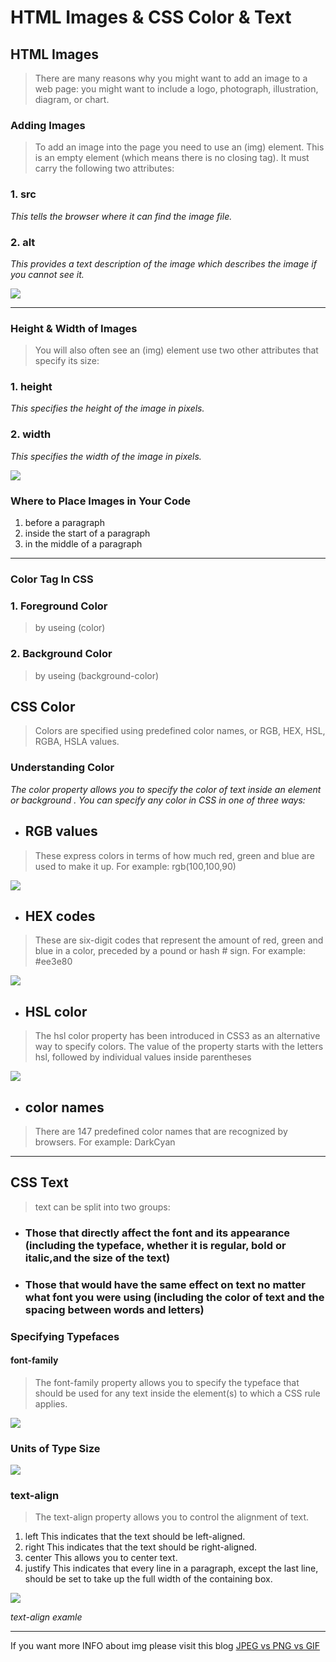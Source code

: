# HTML Images & CSS Color & Text
## HTML Images
> There are many reasons why you might
want to add an image to a web page: you
might want to include a logo, photograph,
illustration, diagram, or chart.

### Adding Images
> To add an image into the page
you need to use an (img)
element. This is an empty
element (which means there is
no closing tag). It must carry the
following two attributes:

### 1. src 
_This tells the browser where
it can find the image file._

### 2. alt
_This provides a text description
of the image which describes the
image if you cannot see it._

![](https://www.miltonmarketing.com/wp-content/uploads/2018/03/mmhtmlimgtag424243image-tag-example.jpg)

<hr>

### Height & Width of Images
> You will also often see an (img)
element use two other attributes
that specify its size:

### 1. height 
_This specifies the height of the
image in pixels._

### 2. width
_This specifies the width of the
image in pixels._

![](https://www.tutorialrepublic.com/lib/images/jquery-dimensions.png)

### Where to Place Images in Your Code
1. before a paragraph
2. inside the start of a paragraph
3. in the middle of a paragraph

<hr>


### Color Tag In CSS

### 1. Foreground Color
> by useing (color)

### 2. Background Color
> by useing (background-color)



## CSS Color
> Colors are specified using predefined color names, or RGB, HEX, HSL, RGBA, HSLA values.

### Understanding Color

_The color property allows you
to specify the color of text inside
an element or background . You can specify any
color in CSS in one of three ways:_

- ## RGB values
> These express colors in terms
of how much red, green and
blue are used to make it up. For
example: rgb(100,100,90)

![](https://tutorial.techaltum.com/images/css-colors.jpg)

- ## HEX codes
> These are six-digit codes that
represent the amount of red,
green and blue in a color,
preceded by a pound or hash #
sign. For example: #ee3e80

![](https://negliadesign.com/wordpress/assets/HEX-color-swatches-R-700x342.jpg?x96162)

- ## HSL color
> The hsl color property has
been introduced in CSS3 as an
alternative way to specify colors.
The value of the property starts
with the letters hsl, followed
by individual values inside
parentheses

![](https://miro.medium.com/max/964/1*B2d44wTBqfygLEZ8ZTJXzg.png)


- ## color names
> There are 147 predefined color
names that are recognized
by browsers. For example:
DarkCyan

<hr>

## CSS Text
> text can be split into
two groups:

- ### Those that directly affect the font and its appearance (including the typeface, whether it is regular, bold or italic,and the size of the text)

- ### Those that would have the same effect on text no matter what font you were using (including the color of text and the spacing between words and letters)

### Specifying Typefaces
#### font-family
> The font-family property
allows you to specify the
typeface that should be used for
any text inside the element(s) to
which a CSS rule applies.

![](https://theegeek.com/wp-content/uploads/2014/08/CSS_Formatting.jpg)

### Units of Type Size

![](https://www.tutorialbrain.com/wp-content/uploads/2019/06/CSS-UNITS.png)

### text-align
> The text-align property allows
you to control the alignment of
text.

1. left This indicates that the text
should be left-aligned.
2. right This indicates that the text
should be right-aligned.
3. center This allows you to center text.
4. justify This indicates that every line in
a paragraph, except the last line,
should be set to take up the full
width of the containing box.

![](https://www.w3.org/wiki/images/6/6d/Text-ali.png)

_text-align examle_

<hr>

If you want more INFO about img please visit this blog [JPEG vs PNG vs GIF](https://blog.imagekit.io/jpeg-vs-png-vs-gif-which-image-format-to-use-and-when-c8913ae3e01d)

